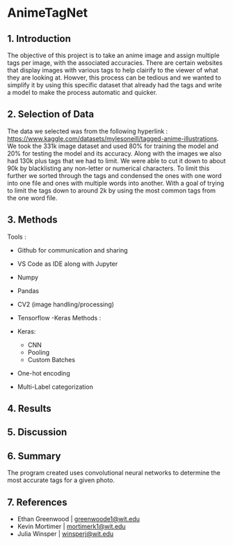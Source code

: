 # AnimeTagNet

## 1. Introduction

The objective of this project is to take an anime image and assign multiple tags per image, with the associated accuracies.
There are certain websites that display images with various tags to help clairify to the viewer of what they are looking at. Howver, this process can be tedious and we wanted to simplify it by using this specific dataset that already had the tags and write a model to make the process automatic and quicker. 

## 2. Selection of Data

The data we selected was from the following hyperlink : https://www.kaggle.com/datasets/mylesoneill/tagged-anime-illustrations. We took the 331k image dataset and used 80% for training the model and 20% for testing the model and its accuracy. Along with the images we also had 130k plus tags that we had to limit. We were able to cut it down to about 90k by blacklisting any non-letter or numerical characters. To limit this further we sorted through the tags and condensed the ones with one word into one file and ones with multiple words into another. With a goal of trying to limit the tags down to around 2k by using the most common tags from the one word file. 


## 3. Methods

Tools :

 - Github for communication and sharing
 - VS Code as IDE along with Jupyter
 - Numpy 
 - Pandas
 - CV2 (image handling/processing)
 - Tensorflow
  -Keras
Methods :

- Keras:
  - CNN
  - Pooling
  - Custom Batches
- One-hot encoding
- Multi-Label categorization

## 4. Results


## 5. Discussion


## 6. Summary

The program created uses convolutional neural networks to determine the most accurate tags for a given photo. 

## 7. References 

 - Ethan Greenwood | greenwoode1@wit.edu
 - Kevin Mortimer | mortimerk1@wit.edu
 - Julia Winsper | winsperj@wit.edu
